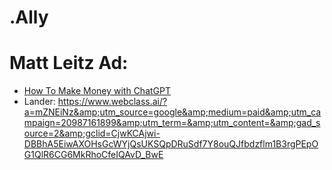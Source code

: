 # .Ally
# Matt Leitz Ad:
- [How To Make Money with ChatGPT](https://youtu.be/fX0tzsuGLUs)
- Lander: https://www.webclass.ai/?a=mZNEiNz&amp;utm_source=google&amp;medium=paid&amp;utm_campaign=20987161899&amp;utm_term=&amp;utm_content=&amp;gad_source=2&amp;gclid=CjwKCAjwi-DBBhA5EiwAXOHsGcWYjQsUKSQpDRuSdf7Y8ouQJfbdzflm1B3rgPEpOG1QlR6CG6MkRhoCfeIQAvD_BwE
